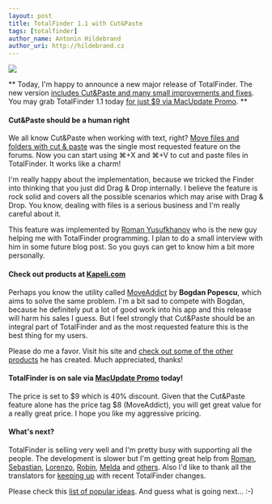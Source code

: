 ```yaml
---
layout: post
title: TotalFinder 1.1 with Cut&Paste
tags: [totalfinder]
author_name: Antonin Hildebrand
author_uri: http://hildebrand.cz
---
```


<img src="{{site.url}}/shared/img/totalfinder-icon.png" class="intro-icon"/>

** Today, I'm happy to announce a new major release of TotalFinder. The new version [includes Cut&Paste and many small improvements and fixes](http://totalfinder.binaryage.com/changes). You may grab TotalFinder 1.1 today [for just $9 via MacUpdate Promo](http://mupromo.com/TotalFinder). **

#### Cut&Paste should be a human right

We all know Cut&Paste when working with text, right? [Move files and folders with cut & paste](http://getsatisfaction.com/binaryage/topics/move_files_and_folders_with_cut_past) was the single most requested feature on the forums.  Now you can start using  ⌘+X and  ⌘+V to cut and paste files in TotalFinder. It works like a charm!

I'm really happy about the implementation, because we tricked the Finder into thinking that you just did Drag & Drop internally. I believe the feature is rock solid and covers all the possible scenarios which may arise with Drag & Drop. You know, dealing with files is a serious business and I'm really careful about it.

This feature was implemented by [Roman Yusufkhanov](https://github.com/akahan) who is the new guy helping me with TotalFinder programming. I plan to do a small interview with him in some future blog post. So you guys can get to know him a bit more personally.

#### Check out products at [Kapeli.com](http://kapeli.com)

Perhaps you know the utility called [MoveAddict](http://kapeli.com) by **Bogdan Popescu**, which aims to solve the same problem. I'm a bit sad to compete with Bogdan, because he definitely put a lot of good work into his app and this release will harm his sales I guess. But I feel strongly that Cut&Paste should be an integral part of TotalFinder and as the most requested feature this is the best thing for my users.

Please do me a favor. Visit his site and [check out some of the other products](http://kapeli.com/switche) he has created. Much appreciated, thanks!

#### TotalFinder is on sale via [MacUpdate Promo](http://mupromo.com) today!

The price is set to $9 which is 40% discount. Given that the Cut&Paste feature alone has the price tag $8 (MoveAddict), you will get great value for a really great price. I hope you like my aggressive pricing.

#### What's next?

TotalFinder is selling very well and I'm pretty busy with supporting all the people. The development is slower but I'm getting great help from [Roman](https://github.com/akahan), [Sebastian](http://getsatisfaction.com/people/sebastian_tischer), [Lorenzo](http://getsatisfaction.com/people/kiwidesign), [Robin](http://robinraszka.com), [Melda](http://github.com/melda) and [others](https://github.com/binaryage/totalfinder-i18n/contributors). Also I'd like to thank all the translators for [keeping up](https://github.com/binaryage/totalfinder-i18n/network) with recent TotalFinder changes.

Please check this [list of popular ideas](http://getsatisfaction.com/binaryage/ideas/popular). And guess what is going next... :-)